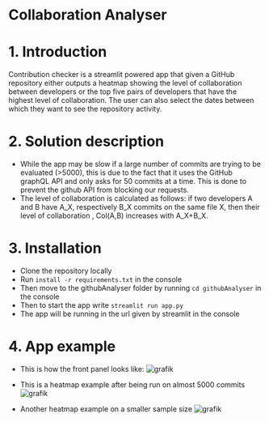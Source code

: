 # Collaboration Analyser

# 1. Introduction

Contribution checker is a streamlit powered app that given a GitHub repository either outputs a heatmap showing the level of collaboration between developers or the top five pairs 
of developers that have the highest level of collaboration. The user can also select the dates between which they want to see the repository activity.

# 2. Solution description

- While the app may be slow if a large number of commits are trying to be evaluated (>5000), this is due to the fact that it uses the GitHub graphQL API and only asks for 
50 commits at a time. This is done to prevent the github API from blocking our requests.
- The level of collaboration is calculated as follows: if two developers A and B have A_X, respectively B_X commits on the same file X, then their level of collaboration ,
  Col(A,B) increases with A_X+B_X.

# 3. Installation
- Clone the repository locally
- Run `install -r requirements.txt` in the console 
- Then move to the githubAnalyser folder by running `cd githubAnalyser` in the console
- Then to start the app write `streamlit run app.py`
- The app will be running in the url given by streamlit in the console
# 4. App example
- This is how the front panel looks like:
![grafik](https://github.com/stefantaga24/ContributionChecker/assets/145774127/97c1ce32-acc1-454f-8af2-72cdd02a0639)

- This is a heatmap example after being run on almost 5000 commits
![grafik](https://github.com/stefantaga24/ContributionChecker/assets/145774127/cf176c7d-568d-4a9e-a038-3ae52630b7f2)
- Another heatmap example on a smaller sample size
![grafik](https://github.com/stefantaga24/ContributionChecker/assets/145774127/c988daad-8b16-4194-9542-b79644ab0f90)
